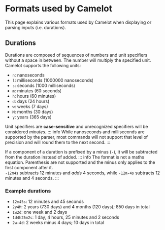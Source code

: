 # Formats used by Camelot
This page explains various formats used by Camelot when displaying or parsing inputs (i.e. durations).

## Durations

Durations are composed of sequences of numbers and unit specifiers without a space in between. The number will multiply the specified unit.  
Camelot supports the following units:
- `n`: nanoseconds
- `l`: milliseconds (1000000 nanoseconds)
- `s`: seconds (1000 milliseconds)
- `m`: minutes (60 seconds)
- `h`: hours (60 minutes)
- `d`: days (24 hours)
- `w`: weeks (7 days)
- `M`: months (30 days)
- `y`: years (365 days)

Unit specifiers are **case-sensitive** and unrecognized specifiers will be considered _minutes_.
::: info
While nanoseconds and milliseconds are supported by the parser, most commands will not support that level of precision and will round them to the next second.
:::

If a component of a duration is prefixed by a minus (`-`), it will be subtracted from the duration instead of added.
::: info
The format is not a maths equation. Parenthesis are not supported and the minus only applies to the first component after it.  
`-12m4s` subtracts 12 minutes and *adds* 4 seconds, while `-12m-4s` subtracts 12 minutes and 4 seconds.
:::

### Example durations
- `12m45s`: 12 minutes and 45 seconds
- `2y4M`: 2 years (730 days) and 4 months (120 days); 850 days in total
- `1w2d`: one week and 2 days
- `1d4h25m2s`: 1 day, 4 hours, 25 minutes and 2 seconds
- `2w-4d`: 2 weeks minus 4 days; 10 days in total

